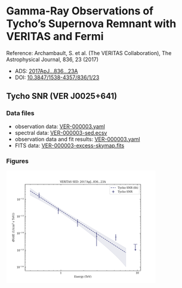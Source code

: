 # Gamma-Ray Observations of Tycho’s Supernova Remnant with VERITAS and Fermi

Reference:
Archambault, S. et al. (The VERITAS Collaboration), The Astrophysical Journal, 836, 23 (2017)

- ADS: [2017ApJ...836...23A](http://adsabs.harvard.edu/abs/2017ApJ...836...23A)
- DOI: [10.3847/1538-4357/836/1/23](https://doi.org/10.3847/1538-4357/836/1/23)

## Tycho SNR (VER J0025+641)
### Data files

- observation data: [VER-000003.yaml](VER-000003.yaml)
- spectral data: [VER-000003-sed.ecsv](VER-000003-sed.ecsv)
- observation data and fit results: [VER-000003.yaml](VER-000003.yaml)
- FITS data: [VER-000003-excess-skymap.fits](VER-000003-excess-skymap.fits)


### Figures

<img src="figures/2017ApJ...836...23A-VER-3-1-sed.png" alt="drawing" width="400"/>
